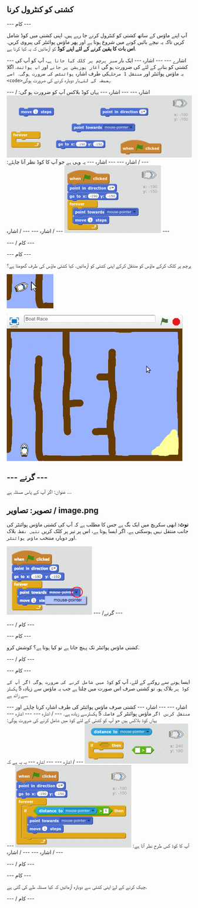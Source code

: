 ## کشتی کو کنٹرول کرنا

\--- کام \---

آپ اپنے ماؤس کے ساتھ کشتی کو کنٹرول کرنے جا رہے ہیں. اپنی کشتی میں کوڈ شامل کریں تاکہ یہ نیچے بائیں کونے میں شروع ہوتا ہے اور پھر ماؤس پوائنٹر کی پیروی کریں. **اس بات کا یقین کرنے کے لئے اپنے کوڈ** کو آزمائیں کہ یہ کیا کرنا ہے.

\--- اشارے \--- \--- اشارہ \--- ایک بار `سبز پرچم پر کلک کیا جاتا ہے`، آپ کو آپ کی کشتی کو بنانے کے لئے کی ضرورت ہو گی `آغاز پوزیشن پر جانے` اور `اپ پوائنٹ`. اگلا یہ ماؤس پوائنٹر</code> اور `منتقل 1 مرحلہ`کی طرف اشارہ `پوائنٹس کی ضرورت ہوگی. اسے <code>ہمیشہ کے لئے`بار دوبارہ کرنے کی ضرورت ہوگی.

\--- / اشارہ \--- \--- اشارہ \--- یہاں کوڈ بلاکس آپ کو ضرورت ہو گی: ![screenshot](images/boat-move-blocks.png) \--- / اشارہ \--- \--- اشارہ \--- یہ وہی ہے جو آپ کا کوڈ نظر آنا چاہئے: ![screenshot](images/boat-move-code.png) \--- / اشارہ \--- \--- / اشارہ \---

\--- / کام \---

\--- کام \---

پرچم پر کلک کرکے ماؤس کو منتقل کرکے اپنی کشتی کو آزمائیں. کیا کشتی ماؤس کی طرف گھومتا ہے؟

![اسکرین شاٹ](images/boat-mouse.png)

![اسکرین شاٹ](images/boat-pointer-test-anim.gif)

## \--- گرنے \---

عنوان: اگر آپ کے پاس مسئلہ ہے ...

## تصویر: تصاویر / image.png

**نوٹ:** ابھی سکریچ میں ایک بگ ہے جس کا مطلب ہے کہ آپ کی کشتی ماؤس پوائنٹر کی جانب منتقل نہیں ہوسکتی ہے. اگر ایسا ہوتا ہے، اس پر تیر پر کلک کریں `تئیں نقطہ` بلاک اور دوبارہ منتخب `ماؤس پوائنٹر`.

![اسکرین شاٹ](images/boat-bug.png) \--- /گرنے \---

\--- / کام \---

\--- کام \---

کشتی ماؤس پوائنٹر تک پہنچ جاتا ہے تو کیا ہوتا ہے؟ کوشش کرو.

\--- / کام \---

\--- کام \---

ایسا ہونے سے روکنے کے لئے، آپ کو `کوڈ میں شامل کرنے کی ضرورت ہوگی اگر آپ کے کوڈ پر` بلاک ہو، تو کشتی صرف اس صورت میں چلتا ہے جب یہ ماؤس سے زیادہ 5 پکسلز سے زائد ہے.

\--- اشارہ \--- \--- اشارہ \--- کشتی صرف ماؤس پوائنٹر کی طرف اشارہ کرنا چاہئے اور `منتقل کریں اگر` ماؤس پوائنٹر کے `فاصلہ` 5 پکسلز</code>سے زیادہ ہے.
--- / اشارہ --- --- اشارہ --- یہاں کوڈ بلاکس ہیں جو آپ کو کشتی کے لئے کوڈ میں شامل کرنے کی ضرورت ہوگی:
<img src="images/boat-pointer-blocks.png" alt="screenshot" />
--- / اشارہ --- --- اشارہ --- یہ یہ ہے کہ آپ کا کوڈ کس طرح نظر آتا ہے:
<img src="images/boat-pointer-code.png" alt="screenshot" />
--- / اشارہ --- --- / اشارہ ---</p>

<p>--- / کام ---</p>

<p>--- کام ---</p>

<p>چیک کرنے کے لۓ اپنی کشتی سے دوبارہ آزمائیں کہ کیا مسئلہ طے کی گئی ہے.</p>

<p>--- / کام ---</p>